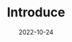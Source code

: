 ---
title: Introduce
date: 2022-10-24

type: landing

sections:
  - block: people
    content:
      title: An Hyun
      # Choose which groups/teams of users to display.
      #   Edit `user_groups` in each user's profile to add them to one or more of these groups.
      user_groups:
          - Student
      sort_by: Params.last_name
      sort_ascending: true
    design:
      show_interests: true
      show_role: true
      show_social: true
      show_education: true
      show_languages: true
      show_certifications: true
      show_goals: true  
  # Markdown 텍스트 블록을 추가하여 문구 출력
  - block: markdown
    content:
      text: |
        <p style="font-size: 0.8em; text-align: center; color: #555;">
          details - <strong>click the name</strong>
        </p>
    design:
      columns: '1'
---